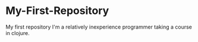 My-First-Repository
===================

My first repository
I'm a relatively inexperience programmer taking a course in clojure.
